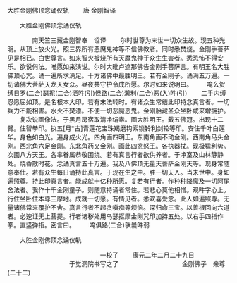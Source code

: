   大胜金刚佛顶念诵仪轨
　　唐 金刚智译




　　大胜金刚佛顶念诵仪轨

　　　　南天竺三藏金刚智奉　诏译
　　尔时世尊为末世一切众生故。现五种光明。从顶上放火光。照三界所有恶魔鬼神等不信佛教者。同时悉焚烧。金刚手菩萨见是相已。白世尊言。如来智火被烧所有天魔鬼神于众生生害者。悉恐怖不得安乐。欲说何法。唯愿如来演说。尔时大毗卢遮那佛告金刚手菩萨言。有明王名大胜佛顶心咒。诵一遍所求满足。十方诸佛中最胜明王。若有金刚子。诵满五万遍。一切诸佛大菩萨天龙天女众。昼夜共守护令成所愿。尔时如来说明曰。
　　唵么贺缚日罗(二合)瑟抳(二合)洒吽(引)怛路(二合)濑利(二合)恶(入)吽(引)
　　二手内缚忍愿屈如顶。是名根本大印。若有末法转时。有诸众生常结此印持念真言者。一切兵力不能相害。水火不焚漂。不便一切恶魔恶鬼。金刚胎藏圣众坐卧咸来增拥护。
　　复次说画像法。于黑月房宿取清净绢素。画大胜明王。戴五佛冠。出现十二臂。住智拳印。执五[月*古]青莲花宝珠羯磨钩索锁铃利剑轮等印。安住千叶白莲华。身色如白光。遍身成火光。四角画四明王。东南角画不动金刚。西南角马头金刚。西北角六足金刚。东北角药叉金刚。画此四忿怒王。各执器扙。现极猛利势。次画八方天王。各率眷属恭敬围绕。若有真言行者欲供养者。于净室及山林静静处。烧香散时花。念诵真言五十万遍。我及八佛顶无量天菩萨金刚天等。现身常随意奉仕。若有众生每日诵持此真言。于现在生之中。胜一切天人。当未世中。身如遍照尊。持此印真言者。能成就十亿种所愿。复若有行者。作种种降魔及一切阿尾舍法者。我作十千金刚童子。则随意持诵者常住。若悲心莫他相憎。观吽字心上。行住坐卧住本尊三摩地。成就一切愿。有情见者。悉欢喜爱念。此人如遍照尊。无量诸佛常来覆护不舍。真言行者不起贪嗔痴等烦恼。深归命三宝。以善根回向六道者。必速证无上菩提。行者诸秽处用乌瑟抠摩金刚咒印加持五处。以右手四指作拳。直竖弹指。密言曰。
　　唵俱路(二合)驮曩吽弱

　　大胜金刚佛顶念诵仪轨

　　　　　　　　　　　　　　　一校了
　　康元二年二月二十九日
　　　　　　　　　　于觉洞院书写之了
　　　　　　　　　　金刚佛子　亲尊(二十二)

